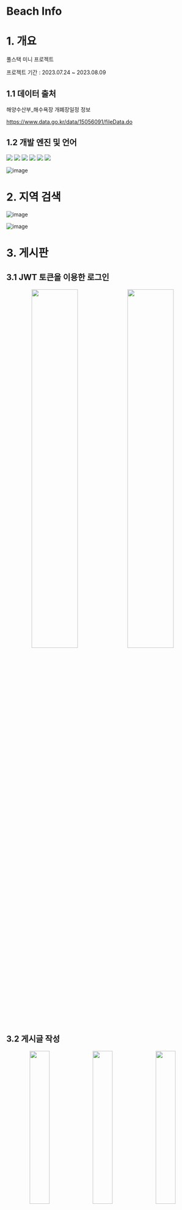 # Beach Info

# 1. 개요
풀스택 미니 프로젝트<p/>
프로젝트 기간 : 2023.07.24 ~ 2023.08.09 <p/>
## 1.1 데이터 출처
해양수산부_해수욕장 개폐장일정 정보<p/>
https://www.data.go.kr/data/15056091/fileData.do <p/>


## 1.2 개발 엔진 및 언어
  <img src="https://img.shields.io/badge/JavaScript-F7DF1E?style=flat-square&logo=JavaScript&logoColor=black"/>
  <img src="https://img.shields.io/badge/React-61DAFB?style=flat-square&logo=React&logoColor=black"/>
  <img src="https://img.shields.io/badge/HTML5-E34F26?style=flat-square&logo=html5&logoColor=white"/>
  <img src="https://img.shields.io/badge/CSS3-1572B6?style=flat-square&logo=css3&logoColor=white"/>

  <img src="https://img.shields.io/badge/MySQL-4479A1?style=flat-square&logo=MySQL&logoColor=white"/>
  <img src="https://img.shields.io/badge/Spring-6DB33F?style=flat-square&logo=Spring&logoColor=white"/>

![image](https://github.com/hong-sehyun/BeachInfo/assets/119600891/8a2c3571-62b4-412d-8eaf-20993a48faac)



# 2. 지역 검색

![image](https://github.com/hong-sehyun/BeachInfo/assets/119600891/37ff7abf-e5b4-4db5-b869-617105f7b49d)

![image](https://github.com/hong-sehyun/BeachInfo/assets/119600891/0bc85ba2-80f7-4def-97b4-9ba2434aa463)


# 3. 게시판

## 3.1 JWT 토큰을 이용한 로그인
<p align="center">
  <img src="https://github.com/hong-sehyun/BeachInfo/assets/119600891/e58623e6-c219-49c7-9328-10b4b54bba5d" align="center" width="49%">
  <img src="https://github.com/hong-sehyun/BeachInfo/assets/119600891/0ab29e0e-0183-465f-b01e-8a9c78262507" align="center" width="49%">
</p>

## 3.2 게시글 작성
<p align="center">
  <img src="https://github.com/hong-sehyun/BeachInfo/assets/119600891/5c0b7da5-12ad-4be9-ae72-f647bd46318d" align="center" width="32%">
  <img src="https://github.com/hong-sehyun/BeachInfo/assets/119600891/d1a8a94e-b6c5-4ed6-853e-2994e6590269" align="center" width="32%">
  <img src="https://github.com/hong-sehyun/BeachInfo/assets/119600891/b7f7895e-7a87-4266-a674-6c683ba9afde" align="center" width="32%">
</p>

# 4. 반응형
> react-responsive 라이브러리 사용
<p align="center">
  <img src="https://github.com/hong-sehyun/BeachInfo/assets/119600891/34fc1fd3-7409-41f0-b697-1d9c919d7598" align="center" width="32%">
  <img src="https://github.com/hong-sehyun/BeachInfo/assets/119600891/025091f3-d318-4d04-bbd0-656f36ddf2d6" align="center" width="32%">
  <img src="https://github.com/hong-sehyun/BeachInfo/assets/119600891/83e70959-2407-436d-95d5-081adf6dd7bb" align="center" width="32%">
</p>


